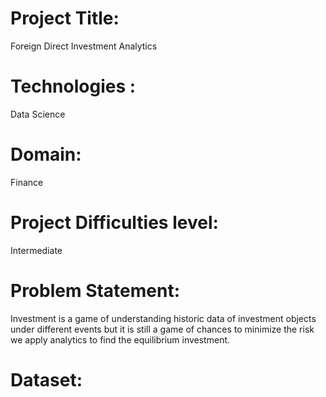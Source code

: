 # Project Title:
Foreign Direct Investment Analytics
# Technologies :
 Data Science
 # Domain:
 Finance 
 # Project Difficulties level:
   Intermediate
 # Problem Statement:
 Investment is a game of understanding historic data of investment objects under
different events but it is still a game of chances to minimize the risk we apply analytics
to find the equilibrium investment.
# Dataset:
